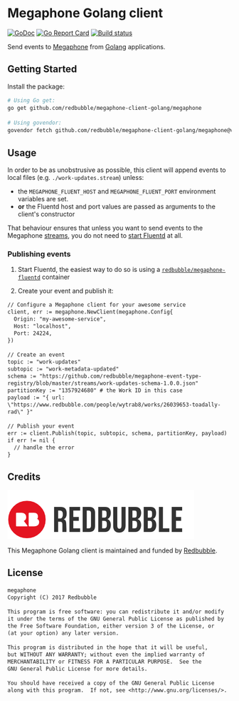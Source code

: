 # Megaphone Golang client

[![GoDoc](https://godoc.org/github.com/redbubble/megaphone-client-golang/megaphone?status.svg)](https://godoc.org/github.com/redbubble/megaphone-client-golang/megaphone)
[![Go Report Card](https://goreportcard.com/badge/github.com/redbubble/megaphone-client-golang/megaphone)](https://goreportcard.com/report/github.com/redbubble/megaphone-client-golang/megaphone)
[![Build status](https://badge.buildkite.com/8d56deb25d44956e5628dcae206230d344dbb16ca1798f7bd9.svg?branch=master)](https://buildkite.com/redbubble/megaphone-client-golang)

Send events to [Megaphone][megaphone] from [Golang][golang] applications.

[megaphone]: https://github.com/redbubble/megaphone
[golang]: https://golang.org/

## Getting Started

Install the package:

```bash
# Using Go get:
go get github.com/redbubble/megaphone-client-golang/megaphone

# Using govendor:
govendor fetch github.com/redbubble/megaphone-client-golang/megaphone@v1
```

## Usage

In order to be as unobstrusive as possible, this client will append events to local files (e.g. `./work-updates.stream`) unless:

* the `MEGAPHONE_FLUENT_HOST` and `MEGAPHONE_FLUENT_PORT` environment variables are set.
* **or** the Fluentd host and port values are passed as arguments to the client's constructor

That behaviour ensures that unless you want to send events to the Megaphone [streams][stream], you do not need to [start Fluentd][megaphone-fluentd] at all.

[stream]: https://github.com/redbubble/com/megaphone#stream
[megaphone-fluentd]: https://github.com/redbubble/megaphone-fluentd-container

### Publishing events

1. Start Fluentd, the easiest way to do so is using a [`redbubble/megaphone-fluentd`][megaphone-fluentd] container

1. Create your event and publish it:

```golang
// Configure a Megaphone client for your awesome service
client, err := megaphone.NewClient(megaphone.Config{
  Origin: "my-awesome-service",
  Host: "localhost",
  Port: 24224,
})

// Create an event
topic := "work-updates"
subtopic := "work-metadata-updated"
schema := "https://github.com/redbubble/megaphone-event-type-registry/blob/master/streams/work-updates-schema-1.0.0.json"
partitionKey := "1357924680" # the Work ID in this case
payload := "{ url: \"https://www.redbubble.com/people/wytrab8/works/26039653-toadally-rad\" }"

// Publish your event
err := client.Publish(topic, subtopic, schema, partitionKey, payload)
if err != nil {
  // handle the error
}
```

## Credits

[![](doc/redbubble.png)][redbubble]

This Megaphone Golang client is maintained and funded by [Redbubble][redbubble].

[redbubble]: https://www.redbubble.com

## License

    megaphone
    Copyright (C) 2017 Redbubble

    This program is free software: you can redistribute it and/or modify
    it under the terms of the GNU General Public License as published by
    the Free Software Foundation, either version 3 of the License, or
    (at your option) any later version.

    This program is distributed in the hope that it will be useful,
    but WITHOUT ANY WARRANTY; without even the implied warranty of
    MERCHANTABILITY or FITNESS FOR A PARTICULAR PURPOSE.  See the
    GNU General Public License for more details.

    You should have received a copy of the GNU General Public License
    along with this program.  If not, see <http://www.gnu.org/licenses/>.

